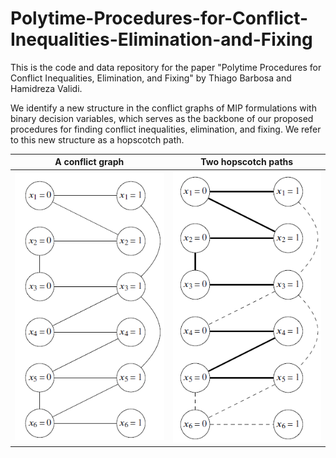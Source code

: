 # Polytime-Procedures-for-Conflict-Inequalities-Elimination-and-Fixing
This is the code and data repository for the paper "Polytime Procedures for Conflict Inequalities, Elimination, and Fixing" by Thiago Barbosa and Hamidreza Validi.

We identify a new structure in the conflict graphs of MIP formulations with binary decision variables, which serves as the backbone of our proposed procedures for finding conflict inequalities, elimination, and fixing. We refer to this new structure as a hopscotch path.

A conflict graph             |  Two hopscotch paths
:-------------------------:|:-------------------------:
![](readme_images/conflict_graph_github.PNG?raw=true "A conflict graph")   |  ![](readme_images/hopscotch_paths_github.PNG?raw=true "Two hopscotch paths")


